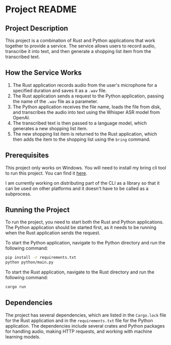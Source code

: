 # Project README

## Project Description

This project is a combination of Rust and Python applications that work together to provide a service. The service
allows users to record audio, transcribe it into text, and then generate a shopping list item from the transcribed text.

## How the Service Works

1. The Rust application records audio from the user's microphone for a specified duration and saves it as a `.wav` file.
2. The Rust application sends a request to the Python application, passing the name of the `.wav` file as a parameter.
3. The Python application receives the file name, loads the file from disk, and transcribes the audio into text using
   the Whisper ASR model from OpenAI.
4. The transcribed text is then passed to a language model, which generates a new shopping list item.
5. The new shopping list item is returned to the Rust application, which then adds the item to the shopping list using
   the `bring` command.

## Prerequisites
This project only works on Windows.
You will need to install my bring cli tool to run this project. You can find
it [here](https://github.com/ViktorWelbers/Bring-CLI).

I am currently working on distributing part of the CLI as a library so that it can be used on other platforms and it
doesn't have to be called as a subprocess.

## Running the Project

To run the project, you need to start both the Rust and Python applications. The Python application should be started
first, as it needs to be running when the Rust application sends the request.

To start the Python application, navigate to the Python directory and run the following command:

```bash
pip install -r requirements.txt
python python/main.py
```

To start the Rust application, navigate to the Rust directory and run the following command:

```bash
cargo run
```

## Dependencies

The project has several dependencies, which are listed in the `Cargo.lock` file for the Rust application and in
the `requirements.txt` file for the Python application. The dependencies include several crates and Python packages for
handling audio, making HTTP requests, and working with machine learning models.